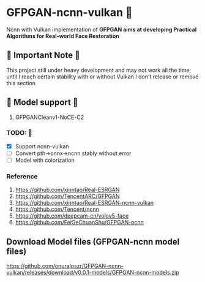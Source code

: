 # GFPGAN-ncnn-vulkan :construction:

Ncnn with Vulkan implementation of **GFPGAN aims at developing Practical Algorithms for Real-world Face Restoration**

## :construction: Important Note :construction:
This project still under heavy development and may not work all the time, until I reach certain stability with or without Vulkan I don't release or remove this section

## :construction: Model support :construction:

1. GFPGANCleanv1-NoCE-C2

### TODO: :bookmark_tabs:
- [x] Support ncnn-vulkan
- [ ] Convert pth->onnx->ncnn stably without error 
- [ ] Model with colorization

### Reference  
1. https://github.com/xinntao/Real-ESRGAN  
2. https://github.com/TencentARC/GFPGAN  
3. https://github.com/xinntao/Real-ESRGAN-ncnn-vulkan  
3. https://github.com/Tencent/ncnn  
4. https://github.com/deepcam-cn/yolov5-face 
5. https://github.com/FeiGeChuanShu/GFPGAN-ncnn


## Download Model files (GFPGAN-ncnn model files) 

https://github.com/onuralpszr/GFPGAN-ncnn-vulkan/releases/download/v0.0.1-models/GFPGAN-ncnn-models.zip
